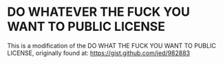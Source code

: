 # DO WHATEVER THE FUCK YOU WANT TO PUBLIC LICENSE

This is a modification of the DO WHAT THE FUCK YOU WANT TO PUBLIC LICENSE,
originally found at: https://gist.github.com/jed/982883

